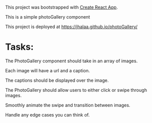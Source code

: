 This project was bootstrapped with [Create React App](https://github.com/facebook/create-react-app).

This is a simple photoGallery component


This project is deployed at https://jhalaa.github.io/photoGallery/

# Tasks:
 The PhotoGallery component should take in an array of images.
	
 Each image will have a url and a caption.
	
 The captions should be displayed over the image.
	
 The PhotoGallery should allow users to either click or swipe through images.
	
 Smoothly animate the swipe and transition between images.
	
 Handle any edge cases you can think of.

